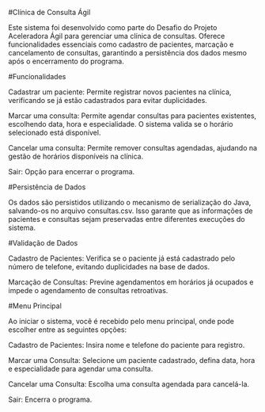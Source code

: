 #Clínica de Consulta Ágil

Este sistema foi desenvolvido como parte do Desafio do Projeto Aceleradora Ágil para gerenciar uma clínica de consultas. Oferece funcionalidades essenciais como cadastro de pacientes, marcação e cancelamento de consultas, garantindo a persistência dos dados mesmo após o encerramento do programa.

#Funcionalidades

Cadastrar um paciente: Permite registrar novos pacientes na clínica, verificando se já estão cadastrados para evitar duplicidades.

Marcar uma consulta: Permite agendar consultas para pacientes existentes, escolhendo data, hora e especialidade. O sistema valida se o horário selecionado está disponível.

Cancelar uma consulta: Permite remover consultas agendadas, ajudando na gestão de horários disponíveis na clínica.

Sair: Opção para encerrar o programa.

#Persistência de Dados

Os dados são persistidos utilizando o mecanismo de serialização do Java, salvando-os no arquivo consultas.csv. Isso garante que as informações de pacientes e consultas sejam preservadas entre diferentes execuções do sistema.

#Validação de Dados

Cadastro de Pacientes: Verifica se o paciente já está cadastrado pelo número de telefone, evitando duplicidades na base de dados.

Marcação de Consultas: Previne agendamentos em horários já ocupados e impede o agendamento de consultas retroativas.

#Menu Principal

Ao iniciar o sistema, você é recebido pelo menu principal, onde pode escolher entre as seguintes opções:

Cadastro de Pacientes: Insira nome e telefone do paciente para registro.

Marcar uma Consulta: Selecione um paciente cadastrado, defina data, hora e especialidade para agendar uma consulta.

Cancelar uma Consulta: Escolha uma consulta agendada para cancelá-la.

Sair: Encerra o programa.
